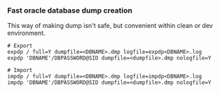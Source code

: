 ### Fast oracle database dump creation
This way of making dump isn't safe, but convenient within clean or dev environment.
```
# Export
expdp / full=Y dumpfile=<DBNAME>.dmp logfile=expdp<DBNAME>.log
expdp 'DBNAME'/DBPASSWORD@SID dumpfile=<dumpfile>.dmp nologfile=Y

# Import 
impdp / full=Y dumpfile=<DBNAME>.dmp logfile=impdp<DBNAME>.log 
impdp 'DBNAME'/DBPASSWORD@SID dumpfile=<dumpfile>.dmp nologfile=Y
```